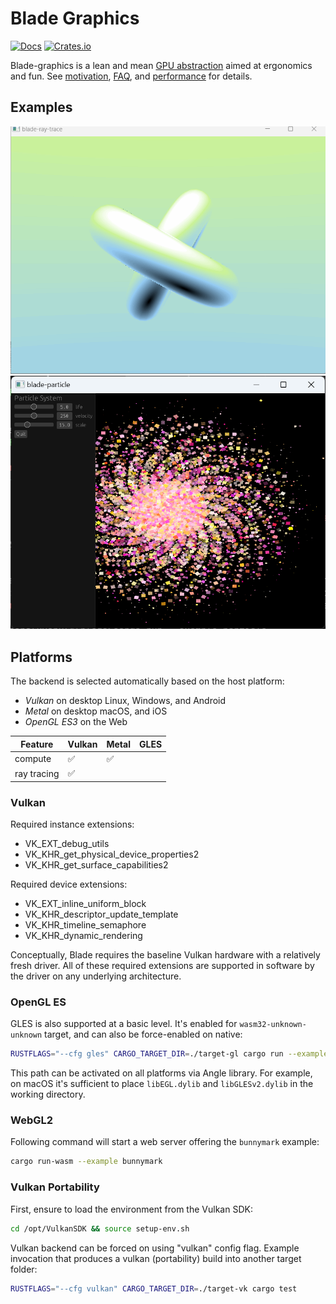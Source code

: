 # Blade Graphics

[![Docs](https://docs.rs/blade-graphics/badge.svg)](https://docs.rs/blade-graphics)
[![Crates.io](https://img.shields.io/crates/v/blade-graphics.svg?maxAge=2592000)](https://crates.io/crates/blade-graphics)

Blade-graphics is a lean and mean [GPU abstraction](https://youtu.be/63dnzjw4azI?t=623) aimed at ergonomics and fun. See [motivation](etc/motivation.md), [FAQ](etc/FAQ.md), and [performance](etc/performance.md) for details.

## Examples

![ray-query example](etc/ray-query.gif)
![particles example](etc/particles.png)

## Platforms

The backend is selected automatically based on the host platform:
- *Vulkan* on desktop Linux, Windows, and Android
- *Metal* on desktop macOS, and iOS
- *OpenGL ES3* on the Web

| Feature | Vulkan | Metal | GLES |
| ------- | ------ | ----- | ---- |
| compute | :white_check_mark: | :white_check_mark: | |
| ray tracing | :white_check_mark: | | |

### Vulkan

Required instance extensions:
- VK_EXT_debug_utils
- VK_KHR_get_physical_device_properties2
- VK_KHR_get_surface_capabilities2

Required device extensions:
- VK_EXT_inline_uniform_block
- VK_KHR_descriptor_update_template
- VK_KHR_timeline_semaphore
- VK_KHR_dynamic_rendering

Conceptually, Blade requires the baseline Vulkan hardware with a relatively fresh driver.
All of these required extensions are supported in software by the driver on any underlying architecture.

### OpenGL ES

GLES is also supported at a basic level. It's enabled for `wasm32-unknown-unknown` target, and can also be force-enabled on native:
```bash
RUSTFLAGS="--cfg gles" CARGO_TARGET_DIR=./target-gl cargo run --example bunnymark
```

This path can be activated on all platforms via Angle library.
For example, on macOS it's sufficient to place `libEGL.dylib` and `libGLESv2.dylib` in the working directory.

### WebGL2

Following command will start a web server offering the `bunnymark` example:
```bash
cargo run-wasm --example bunnymark
```

### Vulkan Portability

First, ensure to load the environment from the Vulkan SDK:
```bash
cd /opt/VulkanSDK && source setup-env.sh
```

Vulkan backend can be forced on using "vulkan" config flag. Example invocation that produces a vulkan (portability) build into another target folder:
```bash
RUSTFLAGS="--cfg vulkan" CARGO_TARGET_DIR=./target-vk cargo test
```
